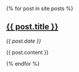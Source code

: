 
  {% for post in site.posts %}
    <article>
      <a href="{{ post.url }}"><h2>{{ post.title }}</h2></a>
      <p><i>{{ post.date }}</i></p>
      <p>{{ post.content }}</p>
    </article>
  {% endfor %}

